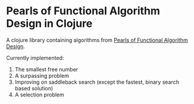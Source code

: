 # Pearls of Functional Algorithm Design in Clojure

A clojure library containing algorithms from [Pearls of Functional Algorithm
Design](https://www.amazon.com/dp/0521513383).

Currently implemented:
1. The smallest free number
2. A surpassing problem
3. Improving on saddleback search (except the fastest, binary search based solution)
4. A selection problem

